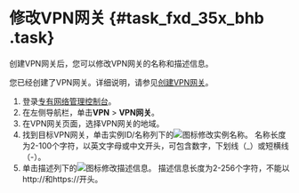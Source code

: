 # 修改VPN网关 {#task_fxd_35x_bhb .task}

创建VPN网关后，您可以修改VPN网关的名称和描述信息。

您已经创建了VPN网关。详细说明，请参见[创建VPN网关](intl.zh-CN/用户指南/管理VPN网关/创建VPN网关.md#)。

1.  登录[专有网络管理控制台](https://vpcnext.console.aliyun.com/nat/)。
2.  在左侧导航栏，单击**VPN** \> **VPN网关**。
3.  在VPN网关页面，选择VPN网关的地域。
4.  找到目标VPN网关，单击实例ID/名称列下的![](http://static-aliyun-doc.oss-cn-hangzhou.aliyuncs.com/assets/img/136901/155538309040843_zh-CN.png)图标修改实例名称。 名称长度为2-100个字符，以英文字母或中文开头，可包含数字，下划线（\_）或短横线（-）。
5.  单击描述列下的![](http://static-aliyun-doc.oss-cn-hangzhou.aliyuncs.com/assets/img/136867/155538309040834_zh-CN.png)图标修改描述信息。 描述信息长度为2-256个字符，不能以http://和https://开头。

